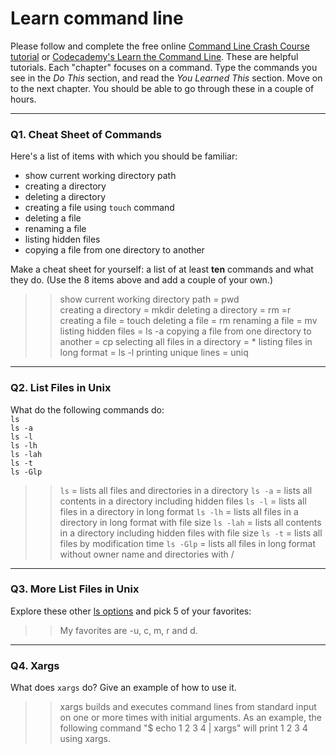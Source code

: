 # Learn command line

Please follow and complete the free online [Command Line Crash Course
tutorial](https://web.archive.org/web/20160708171659/http://cli.learncodethehardway.org/book/) or [Codecademy's Learn the Command Line](https://www.codecademy.com/learn/learn-the-command-line). These are helpful tutorials. Each "chapter" focuses on a command. Type the commands you see in the _Do This_ section, and read the _You Learned This_ section. Move on to the next chapter. You should be able to go through these in a couple of hours.

---

### Q1.  Cheat Sheet of Commands  

Here's a list of items with which you should be familiar:  
* show current working directory path
* creating a directory
* deleting a directory
* creating a file using `touch` command
* deleting a file
* renaming a file
* listing hidden files
* copying a file from one directory to another

Make a cheat sheet for yourself: a list of at least **ten** commands and what they do.  (Use the 8 items above and add a couple of your own.)  

> > show current working directory path = pwd  
creating a directory = mkdir
deleting a directory = rm =r
creating a file = touch
deleting a file = rm
renaming a file = mv
listing hidden files = ls -a
copying a file from one directory to another = cp
selecting all files in a directory = *
listing files in long format = ls -l
printing unique lines = uniq

---

### Q2.  List Files in Unix   

What do the following commands do:  
`ls`  
`ls -a`  
`ls -l`  
`ls -lh`  
`ls -lah`  
`ls -t`  
`ls -Glp`  

> > `ls` = lists all files and directories in a directory
`ls -a`  = lists all contents in a directory including hidden files
`ls -l`  = lists all files in a directory in long format
`ls -lh` = lists all files in a directory in long format with file size
`ls -lah` = lists all contents in a directory including hidden files with file size
`ls -t`  = lists all files by modification time
`ls -Glp` = lists all files in long format without owner name and directories with /

---

### Q3.  More List Files in Unix  

Explore these other [ls options](http://www.techonthenet.com/unix/basic/ls.php) and pick 5 of your favorites:

> > My favorites are -u, c, m, r and d.

---

### Q4.  Xargs   

What does `xargs` do? Give an example of how to use it.

> > xargs builds and executes command lines from standard input on one or more times with initial arguments.
As an example, the following command "$ echo 1 2 3 4 | xargs" will print 1 2 3 4 using xargs.

 

